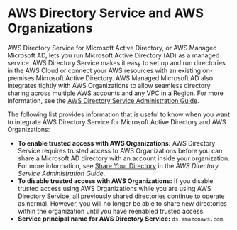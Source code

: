 # AWS Directory Service and AWS Organizations<a name="services-that-can-integrate-ads"></a>

AWS Directory Service for Microsoft Active Directory, or AWS Managed Microsoft AD, lets you run Microsoft Active Directory \(AD\) as a managed service\. AWS Directory Service makes it easy to set up and run directories in the AWS Cloud or connect your AWS resources with an existing on\-premises Microsoft Active Directory\. AWS Managed Microsoft AD also integrates tightly with AWS Organizations to allow seamless directory sharing across multiple AWS accounts and any VPC in a Region\. For more information, see the [AWS Directory Service Administration Guide](https://docs.aws.amazon.com/directoryservice/latest/admin-guide/)\.

The following list provides information that is useful to know when you want to integrate AWS Directory Service for Microsoft Active Directory and AWS Organizations:
+ **To enable trusted access with AWS Organizations:** AWS Directory Service requires trusted access to AWS Organizations before you can share a Microsoft AD directory with an account inside your organization\. For more information, see [Share Your Directory](https://docs.aws.amazon.com/directoryservice/latest/admin-guide/ms_ad_directory_sharing.html) in the *AWS Directory Service Administration Guide*\.
+ **To disable trusted access with AWS Organizations:** If you disable trusted access using AWS Organizations while you are using AWS Directory Service, all previously shared directories continue to operate as normal\. However, you will no longer be able to share new directories within the organization until you have reenabled trusted access\.
+ **Service principal name for AWS Directory Service:** `ds.amazonaws.com`\.
